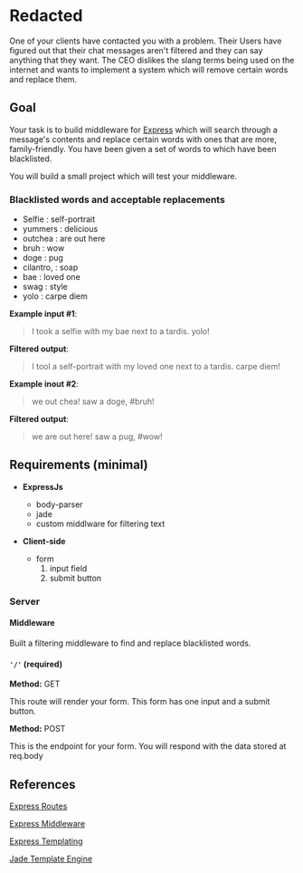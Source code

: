 # Redacted

One of your clients have contacted you with a problem. Their Users have figured out that their chat messages aren't filtered and they can say anything that they want. The CEO dislikes the slang terms being used on the internet and wants to implement a system which will remove certain words and replace them.

## Goal
Your task is to build middleware for [Express](http://expressjs.com/4x/api.html) which will search through a message's contents and replace certain words with ones that are more, family-friendly. You have been given a set of words to which have been blacklisted.

You will build a small project which will test your middleware.

### Blacklisted words and acceptable replacements
- Selfie : self-portrait
- yummers : delicious
- outchea : are out here
- bruh : wow
- doge : pug
- cilantro, : soap
- bae : loved one
- swag : style
- yolo : carpe diem

**Example input #1**:
> I took a selfie with my bae next to a tardis. yolo!

**Filtered output**:
> I tool a self-portrait with my loved one next to a tardis. carpe diem!

**Example inout #2**:
> we out chea! saw a doge, #bruh!

**Filtered output**:
> we are out here! saw a pug, #wow!

## Requirements (minimal)
- **ExpressJs**
  - body-parser
  - jade
  - custom middlware for filtering text

- **Client-side**
  - form
    1. input field
    2. submit button

### Server

#### Middleware
Built a filtering middleware to find and replace blacklisted words.

#### `'/'` (required)
**Method:** GET

This route will render your form. This form has one input and a submit button.

**Method:** POST

This is the endpoint for your form. You will respond with the data stored at req.body


## References
[Express Routes](http://expressjs.com/guide/routing.html#express-router)

[Express Middleware](http://expressjs.com/guide/using-middleware.html)

[Express Templating](http://expressjs.com/guide/using-template-engines.html)

[Jade Template Engine](http://jade-lang.com/)



